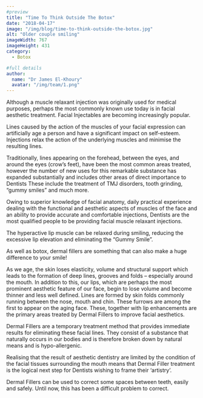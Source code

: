 ```yaml
---
#preview
title: "Time To Think Outside The Botox"
date: "2018-04-17"
image: "/img/blog/time-to-think-outside-the-botox.jpg"
alt: "Older couple smiling"
imageWidth: 767
imageHeight: 431
category:
  - Botox

#full details
author:
  name: "Dr James El-Khoury"
  avatar: "/img/team/1.png"
---
```


Although a muscle relaxant injection was originally used for medical purposes, perhaps the most commonly known use today is in facial aesthetic treatment. Facial Injectables are becoming increasingly popular.

Lines caused by the action of the muscles of your facial expression can artificially age a person and have a significant impact on self-esteem. Injections relax the action of the underlying muscles and minimise the resulting lines.

Traditionally, lines appearing on the forehead, between the eyes, and around the eyes (crow’s feet), have been the most common areas treated, however the number of new uses for this remarkable substance has expanded substantially and includes other areas of direct importance to Dentists These include the treatment of TMJ disorders, tooth grinding, “gummy smiles” and much more.

Owing to superior knowledge of facial anatomy, daily practical experience dealing with the functional and aesthetic aspects of muscles of the face and an ability to provide accurate and comfortable injections, Dentists are the most qualified people to be providing facial muscle relaxant injections.

The hyperactive lip muscle can be relaxed during smiling, reducing the excessive lip elevation and eliminating the “Gummy Smile”.

As well as botox, dermal fillers are something that can also make a huge difference to your smile!

As we age, the skin loses elasticity, volume and structural support which leads to the formation of deep lines, grooves and folds – especially around the mouth. In addition to this, our lips, which are perhaps the most prominent aesthetic feature of our face, begin to lose volume and become thinner and less well defined. Lines are formed by skin folds commonly running between the nose, mouth and chin. These furrows are among the first to appear on the aging face. These, together with lip enhancements are the primary areas treated by Dermal Fillers to improve facial aesthetics.

Dermal Fillers are a temporary treatment method that provides immediate results for eliminating these facial lines. They consist of a substance that naturally occurs in our bodies and is therefore broken down by natural means and is hypo-allergenic.

Realising that the result of aesthetic dentistry are limited by the condition of the facial tissues surrounding the mouth means that Dermal Filler treatment is the logical next step for Dentists wishing to frame their ‘artistry’.

Dermal Fillers can be used to correct some spaces between teeth, easily and safely. Until now, this has been a difficult problem to correct.
